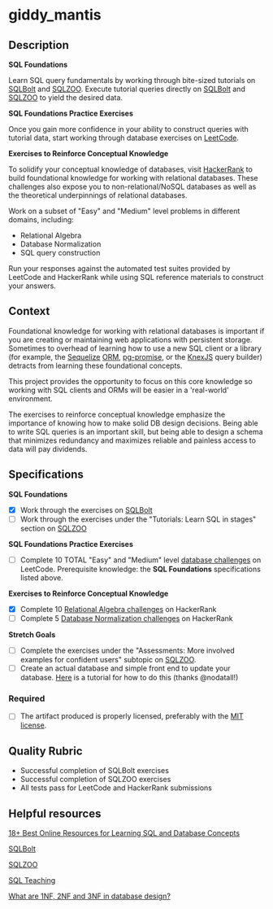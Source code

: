 # giddy_mantis

## Description

**SQL Foundations**

Learn SQL query fundamentals by working through bite-sized tutorials on [SQLBolt](https://sqlbolt.com/) and [SQLZOO](http://sqlzoo.net/). Execute tutorial queries directly on [SQLBolt](https://sqlbolt.com/) and [SQLZOO](http://sqlzoo.net/) to yield the desired data.

**SQL Foundations Practice Exercises**

Once you gain more confidence in your ability to construct queries with tutorial data, start working through database exercises on [LeetCode](https://leetcode.com/problemset/database/).

**Exercises to Reinforce Conceptual Knowledge**

To solidify your conceptual knowledge of databases, visit [HackerRank](https://www.hackerrank.com/domains/databases/relational-algebra) to build foundational knowledge for working with relational databases. These challenges also expose you to non-relational/NoSQL databases as well as the theoretical underpinnings of relational databases.

Work on a subset of "Easy" and "Medium" level problems in different domains, including:
- Relational Algebra
- Database Normalization
- SQL query construction  

Run your responses against the automated test suites provided by LeetCode and HackerRank while using SQL reference materials to construct your answers.
## Context

Foundational knowledge for working with relational databases is important if you are creating or maintaining web applications with persistent storage. Sometimes to overhead of learning how to use a new SQL client or a library (for example, the [Sequelize](http://docs.sequelizejs.com/en/v3/) [ORM](https://en.wikipedia.org/wiki/Object-relational_mapping), [pg-promise](https://github.com/vitaly-t/pg-promise), or the [KnexJS](http://knexjs.org/) query builder) detracts from learning these foundational concepts. 

This project provides the opportunity to focus on this core knowledge so working with SQL clients and ORMs will be easier in a 'real-world' environment.

The exercises to reinforce conceptual knowledge emphasize the importance of knowing how to make solid DB design decisions. Being able to write SQL queries is an important skill, but being able to design a schema that minimizes redundancy and maximizes reliable and painless access to data will pay dividends.

## Specifications

**SQL Foundations**
- [X] Work through the exercises on [SQLBolt](https://sqlbolt.com/)
- [ ] Work through the exercises under the "Tutorials: Learn SQL in stages" section on [SQLZOO](http://sqlzoo.net/)

**SQL Foundations Practice Exercises**
- [ ] Complete 10 TOTAL "Easy" and "Medium" level [database challenges](https://leetcode.com/problemset/database/) on LeetCode. Prerequisite knowledge: the **SQL Foundations** specifications listed above.

**Exercises to Reinforce Conceptual Knowledge**
- [X] Complete 10 [Relational Algebra challenges](https://www.hackerrank.com/domains/databases/relational-algebra/difficulty/all/page/1) on HackerRank
- [ ] Complete 5 [Database Normalization challenges](https://www.hackerrank.com/domains/databases/database-normalization/difficulty/all/page/1) on HackerRank

**Stretch Goals** 
- [ ] Complete the exercises under the "Assessments: More involved examples for confident users" subtopic on [SQLZOO](http://sqlzoo.net/).
- [ ] Create an actual database and simple front end to update your database. [Here](http://mherman.org/blog/2016/03/13/designing-a-restful-api-with-node-and-postgres/#.WAqKX5MrKRt) is a tutorial for how to do this (thanks @nodatall!)

### Required
- [ ] The artifact produced is properly licensed, preferably with the [MIT license](https://opensource.org/licenses/MIT).

## Quality Rubric
- Successful completion of SQLBolt exercises
- Successful completion of SQLZOO exercises
- All tests pass for LeetCode and HackerRank submissions

## Helpful resources

[18+ Best Online Resources for Learning SQL and Database Concepts](http://www.vertabelo.com/blog/notes-from-the-lab/18-best-online-resources-for-learning-sql-and-database)

[SQLBolt](https://sqlbolt.com/)

[SQLZOO](http://sqlzoo.net/)

[SQL Teaching](https://www.sqlteaching.com/)

[What are 1NF, 2NF and 3NF in database design?](http://stackoverflow.com/questions/723998/what-are-1nf-2nf-and-3nf-in-database-design/724032#724032)

